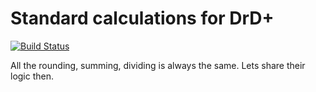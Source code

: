 # Standard calculations for DrD+

[![Build Status](https://travis-ci.org/jaroslavtyc/drd-plus-tools.svg?branch=master)](https://travis-ci.org/jaroslavtyc/drd-plus-tools)

All the rounding, summing, dividing is always the same. Lets share their logic then.